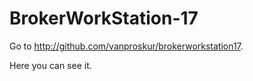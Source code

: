 # BrokerWorkStation-17

Go to http://github.com/vanproskur/brokerworkstation17.

Here you can see it.
